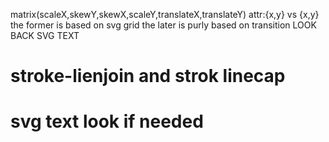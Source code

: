 matrix(scaleX,skewY,skewX,scaleY,translateX,translateY)
attr:{x,y} vs {x,y} the former is based on svg grid the later is purly based on transition
LOOK BACK SVG TEXT

# stroke-lienjoin and strok linecap

# svg text look if needed
